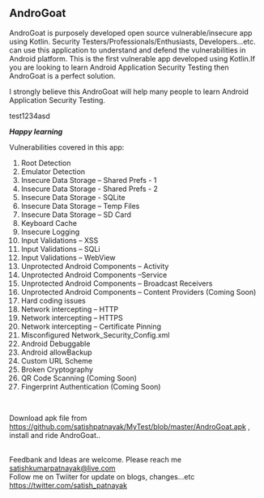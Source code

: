 <h2>AndroGoat</h2> AndroGoat is purposely developed open source vulnerable/insecure app using Kotlin. Security Testers/Professionals/Enthusiasts, Developers...etc. can use this application to understand and defend the vulnerabilities in Android platform. This is the first vulnerable app developed using Kotlin.If you are looking to learn Android Application Security Testing then AndroGoat is a perfect solution. 

I strongly believe this AndroGoat will help many people to learn Android Application Security Testing.

test1234asd

***Happy learning***

Vulnerabilities covered in this app:

1. Root Detection</br>
2. Emulator Detection</br>
3. Insecure Data Storage – Shared Prefs - 1</br>
4. Insecure Data Storage - Shared Prefs - 2</br>
5. Insecure Data Storage - SQLite</br>
6. Insecure Data Storage – Temp Files</br>
7. Insecure Data Storage – SD Card</br>
8. Keyboard Cache</br>
9. Insecure Logging</br>
10. Input Validations – XSS</br>
11. Input Validations – SQLi</br>
12. Input Validations – WebView</br>
13. Unprotected Android Components – Activity</br>
14. Unprotected Android Components –Service</br>
15. Unprotected Android Components – Broadcast Receivers</br>
16. Unprotected Android Components – Content Providers (Coming Soon)</br>
17. Hard coding issues</br>
18. Network intercepting – HTTP</br>
19. Network intercepting – HTTPS</br>
20. Network intercepting – Certificate Pinning</br>
21. Misconfigured Network_Security_Config.xml</br>
22. Android Debuggable</br>
23. Android allowBackup</br>
24. Custom URL Scheme</br>
25. Broken Cryptography </br>
26. QR Code Scanning (Coming Soon)</br>
27. Fingerprint Authentication (Coming Soon)</br>
</br>

Download apk file from https://github.com/satishpatnayak/MyTest/blob/master/AndroGoat.apk , install and ride AndroGoat..</br></br>

Feedbank and Ideas are welcome. Please reach me satishkumarpatnayak@live.com </br>
Follow me on Twiiter for update on blogs, changes...etc https://twitter.com/satish_patnayak
